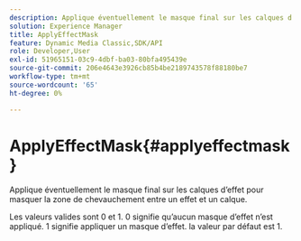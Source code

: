 ```yaml
---
description: Applique éventuellement le masque final sur les calques d’effet pour masquer la zone de chevauchement entre un effet et un calque.
solution: Experience Manager
title: ApplyEffectMask
feature: Dynamic Media Classic,SDK/API
role: Developer,User
exl-id: 51965151-03c9-4dbf-ba03-80bfa495439e
source-git-commit: 206e4643e3926cb85b4be2189743578f88180be7
workflow-type: tm+mt
source-wordcount: '65'
ht-degree: 0%

---
```


# ApplyEffectMask{#applyeffectmask}

Applique éventuellement le masque final sur les calques d’effet pour masquer la zone de chevauchement entre un effet et un calque.

Les valeurs valides sont 0 et 1. 0 signifie qu’aucun masque d’effet n’est appliqué. 1 signifie appliquer un masque d’effet. la valeur par défaut est 1.

